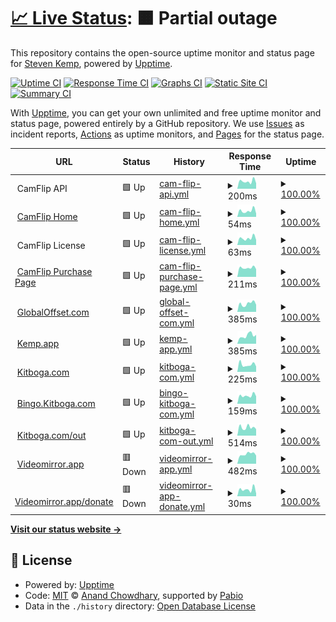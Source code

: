 # [📈 Live Status](https://kemp.github.io/healthcheck): <!--live status--> **🟧 Partial outage**

This repository contains the open-source uptime monitor and status page for [Steven Kemp](https://www.kemp.app), powered by [Upptime](https://github.com/upptime/upptime).

[![Uptime CI](https://github.com/kemp/healthcheck/workflows/Uptime%20CI/badge.svg)](https://github.com/kemp/healthcheck/actions?query=workflow%3A%22Uptime+CI%22)
[![Response Time CI](https://github.com/kemp/healthcheck/workflows/Response%20Time%20CI/badge.svg)](https://github.com/kemp/healthcheck/actions?query=workflow%3A%22Response+Time+CI%22)
[![Graphs CI](https://github.com/kemp/healthcheck/workflows/Graphs%20CI/badge.svg)](https://github.com/kemp/healthcheck/actions?query=workflow%3A%22Graphs+CI%22)
[![Static Site CI](https://github.com/kemp/healthcheck/workflows/Static%20Site%20CI/badge.svg)](https://github.com/kemp/healthcheck/actions?query=workflow%3A%22Static+Site+CI%22)
[![Summary CI](https://github.com/kemp/healthcheck/workflows/Summary%20CI/badge.svg)](https://github.com/kemp/healthcheck/actions?query=workflow%3A%22Summary+CI%22)

With [Upptime](https://upptime.js.org), you can get your own unlimited and free uptime monitor and status page, powered entirely by a GitHub repository. We use [Issues](https://github.com/kemp/healthcheck/issues) as incident reports, [Actions](https://github.com/kemp/healthcheck/actions) as uptime monitors, and [Pages](https://kemp.github.io/healthcheck) for the status page.

<!--start: status pages-->
<!-- This summary is generated by Upptime (https://github.com/upptime/upptime) -->
<!-- Do not edit this manually, your changes will be overwritten -->
<!-- prettier-ignore -->
| URL | Status | History | Response Time | Uptime |
| --- | ------ | ------- | ------------- | ------ |
| <img alt="" src="https://icons.duckduckgo.com/ip3/camflip.net.ico" height="13"> CamFlip API | 🟩 Up | [cam-flip-api.yml](https://github.com/kemp/healthcheck/commits/HEAD/history/cam-flip-api.yml) | <details><summary><img alt="Response time graph" src="./graphs/cam-flip-api/response-time-week.png" height="20"> 200ms</summary><br><a href="https://kemp.github.io/healthcheck/history/cam-flip-api"><img alt="Response time 186" src="https://img.shields.io/endpoint?url=https%3A%2F%2Fraw.githubusercontent.com%2Fkemp%2Fhealthcheck%2FHEAD%2Fapi%2Fcam-flip-api%2Fresponse-time.json"></a><br><a href="https://kemp.github.io/healthcheck/history/cam-flip-api"><img alt="24-hour response time 148" src="https://img.shields.io/endpoint?url=https%3A%2F%2Fraw.githubusercontent.com%2Fkemp%2Fhealthcheck%2FHEAD%2Fapi%2Fcam-flip-api%2Fresponse-time-day.json"></a><br><a href="https://kemp.github.io/healthcheck/history/cam-flip-api"><img alt="7-day response time 200" src="https://img.shields.io/endpoint?url=https%3A%2F%2Fraw.githubusercontent.com%2Fkemp%2Fhealthcheck%2FHEAD%2Fapi%2Fcam-flip-api%2Fresponse-time-week.json"></a><br><a href="https://kemp.github.io/healthcheck/history/cam-flip-api"><img alt="30-day response time 230" src="https://img.shields.io/endpoint?url=https%3A%2F%2Fraw.githubusercontent.com%2Fkemp%2Fhealthcheck%2FHEAD%2Fapi%2Fcam-flip-api%2Fresponse-time-month.json"></a><br><a href="https://kemp.github.io/healthcheck/history/cam-flip-api"><img alt="1-year response time 186" src="https://img.shields.io/endpoint?url=https%3A%2F%2Fraw.githubusercontent.com%2Fkemp%2Fhealthcheck%2FHEAD%2Fapi%2Fcam-flip-api%2Fresponse-time-year.json"></a></details> | <details><summary><a href="https://kemp.github.io/healthcheck/history/cam-flip-api">100.00%</a></summary><a href="https://kemp.github.io/healthcheck/history/cam-flip-api"><img alt="All-time uptime 96.26%" src="https://img.shields.io/endpoint?url=https%3A%2F%2Fraw.githubusercontent.com%2Fkemp%2Fhealthcheck%2FHEAD%2Fapi%2Fcam-flip-api%2Fuptime.json"></a><br><a href="https://kemp.github.io/healthcheck/history/cam-flip-api"><img alt="24-hour uptime 100.00%" src="https://img.shields.io/endpoint?url=https%3A%2F%2Fraw.githubusercontent.com%2Fkemp%2Fhealthcheck%2FHEAD%2Fapi%2Fcam-flip-api%2Fuptime-day.json"></a><br><a href="https://kemp.github.io/healthcheck/history/cam-flip-api"><img alt="7-day uptime 100.00%" src="https://img.shields.io/endpoint?url=https%3A%2F%2Fraw.githubusercontent.com%2Fkemp%2Fhealthcheck%2FHEAD%2Fapi%2Fcam-flip-api%2Fuptime-week.json"></a><br><a href="https://kemp.github.io/healthcheck/history/cam-flip-api"><img alt="30-day uptime 100.00%" src="https://img.shields.io/endpoint?url=https%3A%2F%2Fraw.githubusercontent.com%2Fkemp%2Fhealthcheck%2FHEAD%2Fapi%2Fcam-flip-api%2Fuptime-month.json"></a><br><a href="https://kemp.github.io/healthcheck/history/cam-flip-api"><img alt="1-year uptime 96.26%" src="https://img.shields.io/endpoint?url=https%3A%2F%2Fraw.githubusercontent.com%2Fkemp%2Fhealthcheck%2FHEAD%2Fapi%2Fcam-flip-api%2Fuptime-year.json"></a></details>
| <img alt="" src="https://icons.duckduckgo.com/ip3/camflip.net.ico" height="13"> [CamFlip Home](https://camflip.net) | 🟩 Up | [cam-flip-home.yml](https://github.com/kemp/healthcheck/commits/HEAD/history/cam-flip-home.yml) | <details><summary><img alt="Response time graph" src="./graphs/cam-flip-home/response-time-week.png" height="20"> 54ms</summary><br><a href="https://kemp.github.io/healthcheck/history/cam-flip-home"><img alt="Response time 68" src="https://img.shields.io/endpoint?url=https%3A%2F%2Fraw.githubusercontent.com%2Fkemp%2Fhealthcheck%2FHEAD%2Fapi%2Fcam-flip-home%2Fresponse-time.json"></a><br><a href="https://kemp.github.io/healthcheck/history/cam-flip-home"><img alt="24-hour response time 30" src="https://img.shields.io/endpoint?url=https%3A%2F%2Fraw.githubusercontent.com%2Fkemp%2Fhealthcheck%2FHEAD%2Fapi%2Fcam-flip-home%2Fresponse-time-day.json"></a><br><a href="https://kemp.github.io/healthcheck/history/cam-flip-home"><img alt="7-day response time 54" src="https://img.shields.io/endpoint?url=https%3A%2F%2Fraw.githubusercontent.com%2Fkemp%2Fhealthcheck%2FHEAD%2Fapi%2Fcam-flip-home%2Fresponse-time-week.json"></a><br><a href="https://kemp.github.io/healthcheck/history/cam-flip-home"><img alt="30-day response time 78" src="https://img.shields.io/endpoint?url=https%3A%2F%2Fraw.githubusercontent.com%2Fkemp%2Fhealthcheck%2FHEAD%2Fapi%2Fcam-flip-home%2Fresponse-time-month.json"></a><br><a href="https://kemp.github.io/healthcheck/history/cam-flip-home"><img alt="1-year response time 68" src="https://img.shields.io/endpoint?url=https%3A%2F%2Fraw.githubusercontent.com%2Fkemp%2Fhealthcheck%2FHEAD%2Fapi%2Fcam-flip-home%2Fresponse-time-year.json"></a></details> | <details><summary><a href="https://kemp.github.io/healthcheck/history/cam-flip-home">100.00%</a></summary><a href="https://kemp.github.io/healthcheck/history/cam-flip-home"><img alt="All-time uptime 99.94%" src="https://img.shields.io/endpoint?url=https%3A%2F%2Fraw.githubusercontent.com%2Fkemp%2Fhealthcheck%2FHEAD%2Fapi%2Fcam-flip-home%2Fuptime.json"></a><br><a href="https://kemp.github.io/healthcheck/history/cam-flip-home"><img alt="24-hour uptime 100.00%" src="https://img.shields.io/endpoint?url=https%3A%2F%2Fraw.githubusercontent.com%2Fkemp%2Fhealthcheck%2FHEAD%2Fapi%2Fcam-flip-home%2Fuptime-day.json"></a><br><a href="https://kemp.github.io/healthcheck/history/cam-flip-home"><img alt="7-day uptime 100.00%" src="https://img.shields.io/endpoint?url=https%3A%2F%2Fraw.githubusercontent.com%2Fkemp%2Fhealthcheck%2FHEAD%2Fapi%2Fcam-flip-home%2Fuptime-week.json"></a><br><a href="https://kemp.github.io/healthcheck/history/cam-flip-home"><img alt="30-day uptime 100.00%" src="https://img.shields.io/endpoint?url=https%3A%2F%2Fraw.githubusercontent.com%2Fkemp%2Fhealthcheck%2FHEAD%2Fapi%2Fcam-flip-home%2Fuptime-month.json"></a><br><a href="https://kemp.github.io/healthcheck/history/cam-flip-home"><img alt="1-year uptime 99.94%" src="https://img.shields.io/endpoint?url=https%3A%2F%2Fraw.githubusercontent.com%2Fkemp%2Fhealthcheck%2FHEAD%2Fapi%2Fcam-flip-home%2Fuptime-year.json"></a></details>
| <img alt="" src="https://icons.duckduckgo.com/ip3/camflip.net.ico" height="13"> CamFlip License | 🟩 Up | [cam-flip-license.yml](https://github.com/kemp/healthcheck/commits/HEAD/history/cam-flip-license.yml) | <details><summary><img alt="Response time graph" src="./graphs/cam-flip-license/response-time-week.png" height="20"> 63ms</summary><br><a href="https://kemp.github.io/healthcheck/history/cam-flip-license"><img alt="Response time 75" src="https://img.shields.io/endpoint?url=https%3A%2F%2Fraw.githubusercontent.com%2Fkemp%2Fhealthcheck%2FHEAD%2Fapi%2Fcam-flip-license%2Fresponse-time.json"></a><br><a href="https://kemp.github.io/healthcheck/history/cam-flip-license"><img alt="24-hour response time 47" src="https://img.shields.io/endpoint?url=https%3A%2F%2Fraw.githubusercontent.com%2Fkemp%2Fhealthcheck%2FHEAD%2Fapi%2Fcam-flip-license%2Fresponse-time-day.json"></a><br><a href="https://kemp.github.io/healthcheck/history/cam-flip-license"><img alt="7-day response time 63" src="https://img.shields.io/endpoint?url=https%3A%2F%2Fraw.githubusercontent.com%2Fkemp%2Fhealthcheck%2FHEAD%2Fapi%2Fcam-flip-license%2Fresponse-time-week.json"></a><br><a href="https://kemp.github.io/healthcheck/history/cam-flip-license"><img alt="30-day response time 84" src="https://img.shields.io/endpoint?url=https%3A%2F%2Fraw.githubusercontent.com%2Fkemp%2Fhealthcheck%2FHEAD%2Fapi%2Fcam-flip-license%2Fresponse-time-month.json"></a><br><a href="https://kemp.github.io/healthcheck/history/cam-flip-license"><img alt="1-year response time 75" src="https://img.shields.io/endpoint?url=https%3A%2F%2Fraw.githubusercontent.com%2Fkemp%2Fhealthcheck%2FHEAD%2Fapi%2Fcam-flip-license%2Fresponse-time-year.json"></a></details> | <details><summary><a href="https://kemp.github.io/healthcheck/history/cam-flip-license">100.00%</a></summary><a href="https://kemp.github.io/healthcheck/history/cam-flip-license"><img alt="All-time uptime 99.94%" src="https://img.shields.io/endpoint?url=https%3A%2F%2Fraw.githubusercontent.com%2Fkemp%2Fhealthcheck%2FHEAD%2Fapi%2Fcam-flip-license%2Fuptime.json"></a><br><a href="https://kemp.github.io/healthcheck/history/cam-flip-license"><img alt="24-hour uptime 100.00%" src="https://img.shields.io/endpoint?url=https%3A%2F%2Fraw.githubusercontent.com%2Fkemp%2Fhealthcheck%2FHEAD%2Fapi%2Fcam-flip-license%2Fuptime-day.json"></a><br><a href="https://kemp.github.io/healthcheck/history/cam-flip-license"><img alt="7-day uptime 100.00%" src="https://img.shields.io/endpoint?url=https%3A%2F%2Fraw.githubusercontent.com%2Fkemp%2Fhealthcheck%2FHEAD%2Fapi%2Fcam-flip-license%2Fuptime-week.json"></a><br><a href="https://kemp.github.io/healthcheck/history/cam-flip-license"><img alt="30-day uptime 100.00%" src="https://img.shields.io/endpoint?url=https%3A%2F%2Fraw.githubusercontent.com%2Fkemp%2Fhealthcheck%2FHEAD%2Fapi%2Fcam-flip-license%2Fuptime-month.json"></a><br><a href="https://kemp.github.io/healthcheck/history/cam-flip-license"><img alt="1-year uptime 99.94%" src="https://img.shields.io/endpoint?url=https%3A%2F%2Fraw.githubusercontent.com%2Fkemp%2Fhealthcheck%2FHEAD%2Fapi%2Fcam-flip-license%2Fuptime-year.json"></a></details>
| <img alt="" src="https://icons.duckduckgo.com/ip3/camflip.net.ico" height="13"> [CamFlip Purchase Page](https://camflip.net/purchase) | 🟩 Up | [cam-flip-purchase-page.yml](https://github.com/kemp/healthcheck/commits/HEAD/history/cam-flip-purchase-page.yml) | <details><summary><img alt="Response time graph" src="./graphs/cam-flip-purchase-page/response-time-week.png" height="20"> 211ms</summary><br><a href="https://kemp.github.io/healthcheck/history/cam-flip-purchase-page"><img alt="Response time 222" src="https://img.shields.io/endpoint?url=https%3A%2F%2Fraw.githubusercontent.com%2Fkemp%2Fhealthcheck%2FHEAD%2Fapi%2Fcam-flip-purchase-page%2Fresponse-time.json"></a><br><a href="https://kemp.github.io/healthcheck/history/cam-flip-purchase-page"><img alt="24-hour response time 180" src="https://img.shields.io/endpoint?url=https%3A%2F%2Fraw.githubusercontent.com%2Fkemp%2Fhealthcheck%2FHEAD%2Fapi%2Fcam-flip-purchase-page%2Fresponse-time-day.json"></a><br><a href="https://kemp.github.io/healthcheck/history/cam-flip-purchase-page"><img alt="7-day response time 211" src="https://img.shields.io/endpoint?url=https%3A%2F%2Fraw.githubusercontent.com%2Fkemp%2Fhealthcheck%2FHEAD%2Fapi%2Fcam-flip-purchase-page%2Fresponse-time-week.json"></a><br><a href="https://kemp.github.io/healthcheck/history/cam-flip-purchase-page"><img alt="30-day response time 235" src="https://img.shields.io/endpoint?url=https%3A%2F%2Fraw.githubusercontent.com%2Fkemp%2Fhealthcheck%2FHEAD%2Fapi%2Fcam-flip-purchase-page%2Fresponse-time-month.json"></a><br><a href="https://kemp.github.io/healthcheck/history/cam-flip-purchase-page"><img alt="1-year response time 222" src="https://img.shields.io/endpoint?url=https%3A%2F%2Fraw.githubusercontent.com%2Fkemp%2Fhealthcheck%2FHEAD%2Fapi%2Fcam-flip-purchase-page%2Fresponse-time-year.json"></a></details> | <details><summary><a href="https://kemp.github.io/healthcheck/history/cam-flip-purchase-page">100.00%</a></summary><a href="https://kemp.github.io/healthcheck/history/cam-flip-purchase-page"><img alt="All-time uptime 99.93%" src="https://img.shields.io/endpoint?url=https%3A%2F%2Fraw.githubusercontent.com%2Fkemp%2Fhealthcheck%2FHEAD%2Fapi%2Fcam-flip-purchase-page%2Fuptime.json"></a><br><a href="https://kemp.github.io/healthcheck/history/cam-flip-purchase-page"><img alt="24-hour uptime 100.00%" src="https://img.shields.io/endpoint?url=https%3A%2F%2Fraw.githubusercontent.com%2Fkemp%2Fhealthcheck%2FHEAD%2Fapi%2Fcam-flip-purchase-page%2Fuptime-day.json"></a><br><a href="https://kemp.github.io/healthcheck/history/cam-flip-purchase-page"><img alt="7-day uptime 100.00%" src="https://img.shields.io/endpoint?url=https%3A%2F%2Fraw.githubusercontent.com%2Fkemp%2Fhealthcheck%2FHEAD%2Fapi%2Fcam-flip-purchase-page%2Fuptime-week.json"></a><br><a href="https://kemp.github.io/healthcheck/history/cam-flip-purchase-page"><img alt="30-day uptime 100.00%" src="https://img.shields.io/endpoint?url=https%3A%2F%2Fraw.githubusercontent.com%2Fkemp%2Fhealthcheck%2FHEAD%2Fapi%2Fcam-flip-purchase-page%2Fuptime-month.json"></a><br><a href="https://kemp.github.io/healthcheck/history/cam-flip-purchase-page"><img alt="1-year uptime 99.93%" src="https://img.shields.io/endpoint?url=https%3A%2F%2Fraw.githubusercontent.com%2Fkemp%2Fhealthcheck%2FHEAD%2Fapi%2Fcam-flip-purchase-page%2Fuptime-year.json"></a></details>
| <img alt="" src="https://icons.duckduckgo.com/ip3/globaloffset.com.ico" height="13"> [GlobalOffset.com](https://globaloffset.com/) | 🟩 Up | [global-offset-com.yml](https://github.com/kemp/healthcheck/commits/HEAD/history/global-offset-com.yml) | <details><summary><img alt="Response time graph" src="./graphs/global-offset-com/response-time-week.png" height="20"> 385ms</summary><br><a href="https://kemp.github.io/healthcheck/history/global-offset-com"><img alt="Response time 479" src="https://img.shields.io/endpoint?url=https%3A%2F%2Fraw.githubusercontent.com%2Fkemp%2Fhealthcheck%2FHEAD%2Fapi%2Fglobal-offset-com%2Fresponse-time.json"></a><br><a href="https://kemp.github.io/healthcheck/history/global-offset-com"><img alt="24-hour response time 333" src="https://img.shields.io/endpoint?url=https%3A%2F%2Fraw.githubusercontent.com%2Fkemp%2Fhealthcheck%2FHEAD%2Fapi%2Fglobal-offset-com%2Fresponse-time-day.json"></a><br><a href="https://kemp.github.io/healthcheck/history/global-offset-com"><img alt="7-day response time 385" src="https://img.shields.io/endpoint?url=https%3A%2F%2Fraw.githubusercontent.com%2Fkemp%2Fhealthcheck%2FHEAD%2Fapi%2Fglobal-offset-com%2Fresponse-time-week.json"></a><br><a href="https://kemp.github.io/healthcheck/history/global-offset-com"><img alt="30-day response time 480" src="https://img.shields.io/endpoint?url=https%3A%2F%2Fraw.githubusercontent.com%2Fkemp%2Fhealthcheck%2FHEAD%2Fapi%2Fglobal-offset-com%2Fresponse-time-month.json"></a><br><a href="https://kemp.github.io/healthcheck/history/global-offset-com"><img alt="1-year response time 479" src="https://img.shields.io/endpoint?url=https%3A%2F%2Fraw.githubusercontent.com%2Fkemp%2Fhealthcheck%2FHEAD%2Fapi%2Fglobal-offset-com%2Fresponse-time-year.json"></a></details> | <details><summary><a href="https://kemp.github.io/healthcheck/history/global-offset-com">100.00%</a></summary><a href="https://kemp.github.io/healthcheck/history/global-offset-com"><img alt="All-time uptime 99.98%" src="https://img.shields.io/endpoint?url=https%3A%2F%2Fraw.githubusercontent.com%2Fkemp%2Fhealthcheck%2FHEAD%2Fapi%2Fglobal-offset-com%2Fuptime.json"></a><br><a href="https://kemp.github.io/healthcheck/history/global-offset-com"><img alt="24-hour uptime 100.00%" src="https://img.shields.io/endpoint?url=https%3A%2F%2Fraw.githubusercontent.com%2Fkemp%2Fhealthcheck%2FHEAD%2Fapi%2Fglobal-offset-com%2Fuptime-day.json"></a><br><a href="https://kemp.github.io/healthcheck/history/global-offset-com"><img alt="7-day uptime 100.00%" src="https://img.shields.io/endpoint?url=https%3A%2F%2Fraw.githubusercontent.com%2Fkemp%2Fhealthcheck%2FHEAD%2Fapi%2Fglobal-offset-com%2Fuptime-week.json"></a><br><a href="https://kemp.github.io/healthcheck/history/global-offset-com"><img alt="30-day uptime 100.00%" src="https://img.shields.io/endpoint?url=https%3A%2F%2Fraw.githubusercontent.com%2Fkemp%2Fhealthcheck%2FHEAD%2Fapi%2Fglobal-offset-com%2Fuptime-month.json"></a><br><a href="https://kemp.github.io/healthcheck/history/global-offset-com"><img alt="1-year uptime 99.98%" src="https://img.shields.io/endpoint?url=https%3A%2F%2Fraw.githubusercontent.com%2Fkemp%2Fhealthcheck%2FHEAD%2Fapi%2Fglobal-offset-com%2Fuptime-year.json"></a></details>
| <img alt="" src="https://icons.duckduckgo.com/ip3/kemp.app.ico" height="13"> [Kemp.app](https://kemp.app) | 🟩 Up | [kemp-app.yml](https://github.com/kemp/healthcheck/commits/HEAD/history/kemp-app.yml) | <details><summary><img alt="Response time graph" src="./graphs/kemp-app/response-time-week.png" height="20"> 385ms</summary><br><a href="https://kemp.github.io/healthcheck/history/kemp-app"><img alt="Response time 381" src="https://img.shields.io/endpoint?url=https%3A%2F%2Fraw.githubusercontent.com%2Fkemp%2Fhealthcheck%2FHEAD%2Fapi%2Fkemp-app%2Fresponse-time.json"></a><br><a href="https://kemp.github.io/healthcheck/history/kemp-app"><img alt="24-hour response time 417" src="https://img.shields.io/endpoint?url=https%3A%2F%2Fraw.githubusercontent.com%2Fkemp%2Fhealthcheck%2FHEAD%2Fapi%2Fkemp-app%2Fresponse-time-day.json"></a><br><a href="https://kemp.github.io/healthcheck/history/kemp-app"><img alt="7-day response time 385" src="https://img.shields.io/endpoint?url=https%3A%2F%2Fraw.githubusercontent.com%2Fkemp%2Fhealthcheck%2FHEAD%2Fapi%2Fkemp-app%2Fresponse-time-week.json"></a><br><a href="https://kemp.github.io/healthcheck/history/kemp-app"><img alt="30-day response time 354" src="https://img.shields.io/endpoint?url=https%3A%2F%2Fraw.githubusercontent.com%2Fkemp%2Fhealthcheck%2FHEAD%2Fapi%2Fkemp-app%2Fresponse-time-month.json"></a><br><a href="https://kemp.github.io/healthcheck/history/kemp-app"><img alt="1-year response time 381" src="https://img.shields.io/endpoint?url=https%3A%2F%2Fraw.githubusercontent.com%2Fkemp%2Fhealthcheck%2FHEAD%2Fapi%2Fkemp-app%2Fresponse-time-year.json"></a></details> | <details><summary><a href="https://kemp.github.io/healthcheck/history/kemp-app">100.00%</a></summary><a href="https://kemp.github.io/healthcheck/history/kemp-app"><img alt="All-time uptime 100.00%" src="https://img.shields.io/endpoint?url=https%3A%2F%2Fraw.githubusercontent.com%2Fkemp%2Fhealthcheck%2FHEAD%2Fapi%2Fkemp-app%2Fuptime.json"></a><br><a href="https://kemp.github.io/healthcheck/history/kemp-app"><img alt="24-hour uptime 100.00%" src="https://img.shields.io/endpoint?url=https%3A%2F%2Fraw.githubusercontent.com%2Fkemp%2Fhealthcheck%2FHEAD%2Fapi%2Fkemp-app%2Fuptime-day.json"></a><br><a href="https://kemp.github.io/healthcheck/history/kemp-app"><img alt="7-day uptime 100.00%" src="https://img.shields.io/endpoint?url=https%3A%2F%2Fraw.githubusercontent.com%2Fkemp%2Fhealthcheck%2FHEAD%2Fapi%2Fkemp-app%2Fuptime-week.json"></a><br><a href="https://kemp.github.io/healthcheck/history/kemp-app"><img alt="30-day uptime 100.00%" src="https://img.shields.io/endpoint?url=https%3A%2F%2Fraw.githubusercontent.com%2Fkemp%2Fhealthcheck%2FHEAD%2Fapi%2Fkemp-app%2Fuptime-month.json"></a><br><a href="https://kemp.github.io/healthcheck/history/kemp-app"><img alt="1-year uptime 100.00%" src="https://img.shields.io/endpoint?url=https%3A%2F%2Fraw.githubusercontent.com%2Fkemp%2Fhealthcheck%2FHEAD%2Fapi%2Fkemp-app%2Fuptime-year.json"></a></details>
| <img alt="" src="https://icons.duckduckgo.com/ip3/kitboga.com.ico" height="13"> [Kitboga.com](https://kitboga.com) | 🟩 Up | [kitboga-com.yml](https://github.com/kemp/healthcheck/commits/HEAD/history/kitboga-com.yml) | <details><summary><img alt="Response time graph" src="./graphs/kitboga-com/response-time-week.png" height="20"> 225ms</summary><br><a href="https://kemp.github.io/healthcheck/history/kitboga-com"><img alt="Response time 265" src="https://img.shields.io/endpoint?url=https%3A%2F%2Fraw.githubusercontent.com%2Fkemp%2Fhealthcheck%2FHEAD%2Fapi%2Fkitboga-com%2Fresponse-time.json"></a><br><a href="https://kemp.github.io/healthcheck/history/kitboga-com"><img alt="24-hour response time 167" src="https://img.shields.io/endpoint?url=https%3A%2F%2Fraw.githubusercontent.com%2Fkemp%2Fhealthcheck%2FHEAD%2Fapi%2Fkitboga-com%2Fresponse-time-day.json"></a><br><a href="https://kemp.github.io/healthcheck/history/kitboga-com"><img alt="7-day response time 225" src="https://img.shields.io/endpoint?url=https%3A%2F%2Fraw.githubusercontent.com%2Fkemp%2Fhealthcheck%2FHEAD%2Fapi%2Fkitboga-com%2Fresponse-time-week.json"></a><br><a href="https://kemp.github.io/healthcheck/history/kitboga-com"><img alt="30-day response time 277" src="https://img.shields.io/endpoint?url=https%3A%2F%2Fraw.githubusercontent.com%2Fkemp%2Fhealthcheck%2FHEAD%2Fapi%2Fkitboga-com%2Fresponse-time-month.json"></a><br><a href="https://kemp.github.io/healthcheck/history/kitboga-com"><img alt="1-year response time 265" src="https://img.shields.io/endpoint?url=https%3A%2F%2Fraw.githubusercontent.com%2Fkemp%2Fhealthcheck%2FHEAD%2Fapi%2Fkitboga-com%2Fresponse-time-year.json"></a></details> | <details><summary><a href="https://kemp.github.io/healthcheck/history/kitboga-com">100.00%</a></summary><a href="https://kemp.github.io/healthcheck/history/kitboga-com"><img alt="All-time uptime 100.00%" src="https://img.shields.io/endpoint?url=https%3A%2F%2Fraw.githubusercontent.com%2Fkemp%2Fhealthcheck%2FHEAD%2Fapi%2Fkitboga-com%2Fuptime.json"></a><br><a href="https://kemp.github.io/healthcheck/history/kitboga-com"><img alt="24-hour uptime 100.00%" src="https://img.shields.io/endpoint?url=https%3A%2F%2Fraw.githubusercontent.com%2Fkemp%2Fhealthcheck%2FHEAD%2Fapi%2Fkitboga-com%2Fuptime-day.json"></a><br><a href="https://kemp.github.io/healthcheck/history/kitboga-com"><img alt="7-day uptime 100.00%" src="https://img.shields.io/endpoint?url=https%3A%2F%2Fraw.githubusercontent.com%2Fkemp%2Fhealthcheck%2FHEAD%2Fapi%2Fkitboga-com%2Fuptime-week.json"></a><br><a href="https://kemp.github.io/healthcheck/history/kitboga-com"><img alt="30-day uptime 100.00%" src="https://img.shields.io/endpoint?url=https%3A%2F%2Fraw.githubusercontent.com%2Fkemp%2Fhealthcheck%2FHEAD%2Fapi%2Fkitboga-com%2Fuptime-month.json"></a><br><a href="https://kemp.github.io/healthcheck/history/kitboga-com"><img alt="1-year uptime 100.00%" src="https://img.shields.io/endpoint?url=https%3A%2F%2Fraw.githubusercontent.com%2Fkemp%2Fhealthcheck%2FHEAD%2Fapi%2Fkitboga-com%2Fuptime-year.json"></a></details>
| <img alt="" src="https://icons.duckduckgo.com/ip3/bingo.kitboga.com.ico" height="13"> [Bingo.Kitboga.com](https://bingo.kitboga.com) | 🟩 Up | [bingo-kitboga-com.yml](https://github.com/kemp/healthcheck/commits/HEAD/history/bingo-kitboga-com.yml) | <details><summary><img alt="Response time graph" src="./graphs/bingo-kitboga-com/response-time-week.png" height="20"> 159ms</summary><br><a href="https://kemp.github.io/healthcheck/history/bingo-kitboga-com"><img alt="Response time 185" src="https://img.shields.io/endpoint?url=https%3A%2F%2Fraw.githubusercontent.com%2Fkemp%2Fhealthcheck%2FHEAD%2Fapi%2Fbingo-kitboga-com%2Fresponse-time.json"></a><br><a href="https://kemp.github.io/healthcheck/history/bingo-kitboga-com"><img alt="24-hour response time 145" src="https://img.shields.io/endpoint?url=https%3A%2F%2Fraw.githubusercontent.com%2Fkemp%2Fhealthcheck%2FHEAD%2Fapi%2Fbingo-kitboga-com%2Fresponse-time-day.json"></a><br><a href="https://kemp.github.io/healthcheck/history/bingo-kitboga-com"><img alt="7-day response time 159" src="https://img.shields.io/endpoint?url=https%3A%2F%2Fraw.githubusercontent.com%2Fkemp%2Fhealthcheck%2FHEAD%2Fapi%2Fbingo-kitboga-com%2Fresponse-time-week.json"></a><br><a href="https://kemp.github.io/healthcheck/history/bingo-kitboga-com"><img alt="30-day response time 212" src="https://img.shields.io/endpoint?url=https%3A%2F%2Fraw.githubusercontent.com%2Fkemp%2Fhealthcheck%2FHEAD%2Fapi%2Fbingo-kitboga-com%2Fresponse-time-month.json"></a><br><a href="https://kemp.github.io/healthcheck/history/bingo-kitboga-com"><img alt="1-year response time 185" src="https://img.shields.io/endpoint?url=https%3A%2F%2Fraw.githubusercontent.com%2Fkemp%2Fhealthcheck%2FHEAD%2Fapi%2Fbingo-kitboga-com%2Fresponse-time-year.json"></a></details> | <details><summary><a href="https://kemp.github.io/healthcheck/history/bingo-kitboga-com">100.00%</a></summary><a href="https://kemp.github.io/healthcheck/history/bingo-kitboga-com"><img alt="All-time uptime 100.00%" src="https://img.shields.io/endpoint?url=https%3A%2F%2Fraw.githubusercontent.com%2Fkemp%2Fhealthcheck%2FHEAD%2Fapi%2Fbingo-kitboga-com%2Fuptime.json"></a><br><a href="https://kemp.github.io/healthcheck/history/bingo-kitboga-com"><img alt="24-hour uptime 100.00%" src="https://img.shields.io/endpoint?url=https%3A%2F%2Fraw.githubusercontent.com%2Fkemp%2Fhealthcheck%2FHEAD%2Fapi%2Fbingo-kitboga-com%2Fuptime-day.json"></a><br><a href="https://kemp.github.io/healthcheck/history/bingo-kitboga-com"><img alt="7-day uptime 100.00%" src="https://img.shields.io/endpoint?url=https%3A%2F%2Fraw.githubusercontent.com%2Fkemp%2Fhealthcheck%2FHEAD%2Fapi%2Fbingo-kitboga-com%2Fuptime-week.json"></a><br><a href="https://kemp.github.io/healthcheck/history/bingo-kitboga-com"><img alt="30-day uptime 100.00%" src="https://img.shields.io/endpoint?url=https%3A%2F%2Fraw.githubusercontent.com%2Fkemp%2Fhealthcheck%2FHEAD%2Fapi%2Fbingo-kitboga-com%2Fuptime-month.json"></a><br><a href="https://kemp.github.io/healthcheck/history/bingo-kitboga-com"><img alt="1-year uptime 100.00%" src="https://img.shields.io/endpoint?url=https%3A%2F%2Fraw.githubusercontent.com%2Fkemp%2Fhealthcheck%2FHEAD%2Fapi%2Fbingo-kitboga-com%2Fuptime-year.json"></a></details>
| <img alt="" src="https://icons.duckduckgo.com/ip3/kitboga.com.ico" height="13"> [Kitboga.com/out](https://kitboga.com/out?url=https%3A%2F%2Fyoutube.com%2Fc%2FKitbogaShow&signature=774be8c8438adb1bdafa7e6a7c2e3285759dcc77367c68a02f5d5021fbb8f9bb) | 🟩 Up | [kitboga-com-out.yml](https://github.com/kemp/healthcheck/commits/HEAD/history/kitboga-com-out.yml) | <details><summary><img alt="Response time graph" src="./graphs/kitboga-com-out/response-time-week.png" height="20"> 514ms</summary><br><a href="https://kemp.github.io/healthcheck/history/kitboga-com-out"><img alt="Response time 463" src="https://img.shields.io/endpoint?url=https%3A%2F%2Fraw.githubusercontent.com%2Fkemp%2Fhealthcheck%2FHEAD%2Fapi%2Fkitboga-com-out%2Fresponse-time.json"></a><br><a href="https://kemp.github.io/healthcheck/history/kitboga-com-out"><img alt="24-hour response time 407" src="https://img.shields.io/endpoint?url=https%3A%2F%2Fraw.githubusercontent.com%2Fkemp%2Fhealthcheck%2FHEAD%2Fapi%2Fkitboga-com-out%2Fresponse-time-day.json"></a><br><a href="https://kemp.github.io/healthcheck/history/kitboga-com-out"><img alt="7-day response time 514" src="https://img.shields.io/endpoint?url=https%3A%2F%2Fraw.githubusercontent.com%2Fkemp%2Fhealthcheck%2FHEAD%2Fapi%2Fkitboga-com-out%2Fresponse-time-week.json"></a><br><a href="https://kemp.github.io/healthcheck/history/kitboga-com-out"><img alt="30-day response time 497" src="https://img.shields.io/endpoint?url=https%3A%2F%2Fraw.githubusercontent.com%2Fkemp%2Fhealthcheck%2FHEAD%2Fapi%2Fkitboga-com-out%2Fresponse-time-month.json"></a><br><a href="https://kemp.github.io/healthcheck/history/kitboga-com-out"><img alt="1-year response time 463" src="https://img.shields.io/endpoint?url=https%3A%2F%2Fraw.githubusercontent.com%2Fkemp%2Fhealthcheck%2FHEAD%2Fapi%2Fkitboga-com-out%2Fresponse-time-year.json"></a></details> | <details><summary><a href="https://kemp.github.io/healthcheck/history/kitboga-com-out">100.00%</a></summary><a href="https://kemp.github.io/healthcheck/history/kitboga-com-out"><img alt="All-time uptime 100.00%" src="https://img.shields.io/endpoint?url=https%3A%2F%2Fraw.githubusercontent.com%2Fkemp%2Fhealthcheck%2FHEAD%2Fapi%2Fkitboga-com-out%2Fuptime.json"></a><br><a href="https://kemp.github.io/healthcheck/history/kitboga-com-out"><img alt="24-hour uptime 100.00%" src="https://img.shields.io/endpoint?url=https%3A%2F%2Fraw.githubusercontent.com%2Fkemp%2Fhealthcheck%2FHEAD%2Fapi%2Fkitboga-com-out%2Fuptime-day.json"></a><br><a href="https://kemp.github.io/healthcheck/history/kitboga-com-out"><img alt="7-day uptime 100.00%" src="https://img.shields.io/endpoint?url=https%3A%2F%2Fraw.githubusercontent.com%2Fkemp%2Fhealthcheck%2FHEAD%2Fapi%2Fkitboga-com-out%2Fuptime-week.json"></a><br><a href="https://kemp.github.io/healthcheck/history/kitboga-com-out"><img alt="30-day uptime 99.98%" src="https://img.shields.io/endpoint?url=https%3A%2F%2Fraw.githubusercontent.com%2Fkemp%2Fhealthcheck%2FHEAD%2Fapi%2Fkitboga-com-out%2Fuptime-month.json"></a><br><a href="https://kemp.github.io/healthcheck/history/kitboga-com-out"><img alt="1-year uptime 100.00%" src="https://img.shields.io/endpoint?url=https%3A%2F%2Fraw.githubusercontent.com%2Fkemp%2Fhealthcheck%2FHEAD%2Fapi%2Fkitboga-com-out%2Fuptime-year.json"></a></details>
| <img alt="" src="https://icons.duckduckgo.com/ip3/videomirror.app.ico" height="13"> [Videomirror.app](https://videomirror.app) | 🟥 Down | [videomirror-app.yml](https://github.com/kemp/healthcheck/commits/HEAD/history/videomirror-app.yml) | <details><summary><img alt="Response time graph" src="./graphs/videomirror-app/response-time-week.png" height="20"> 482ms</summary><br><a href="https://kemp.github.io/healthcheck/history/videomirror-app"><img alt="Response time 504" src="https://img.shields.io/endpoint?url=https%3A%2F%2Fraw.githubusercontent.com%2Fkemp%2Fhealthcheck%2FHEAD%2Fapi%2Fvideomirror-app%2Fresponse-time.json"></a><br><a href="https://kemp.github.io/healthcheck/history/videomirror-app"><img alt="24-hour response time 305" src="https://img.shields.io/endpoint?url=https%3A%2F%2Fraw.githubusercontent.com%2Fkemp%2Fhealthcheck%2FHEAD%2Fapi%2Fvideomirror-app%2Fresponse-time-day.json"></a><br><a href="https://kemp.github.io/healthcheck/history/videomirror-app"><img alt="7-day response time 482" src="https://img.shields.io/endpoint?url=https%3A%2F%2Fraw.githubusercontent.com%2Fkemp%2Fhealthcheck%2FHEAD%2Fapi%2Fvideomirror-app%2Fresponse-time-week.json"></a><br><a href="https://kemp.github.io/healthcheck/history/videomirror-app"><img alt="30-day response time 529" src="https://img.shields.io/endpoint?url=https%3A%2F%2Fraw.githubusercontent.com%2Fkemp%2Fhealthcheck%2FHEAD%2Fapi%2Fvideomirror-app%2Fresponse-time-month.json"></a><br><a href="https://kemp.github.io/healthcheck/history/videomirror-app"><img alt="1-year response time 504" src="https://img.shields.io/endpoint?url=https%3A%2F%2Fraw.githubusercontent.com%2Fkemp%2Fhealthcheck%2FHEAD%2Fapi%2Fvideomirror-app%2Fresponse-time-year.json"></a></details> | <details><summary><a href="https://kemp.github.io/healthcheck/history/videomirror-app">100.00%</a></summary><a href="https://kemp.github.io/healthcheck/history/videomirror-app"><img alt="All-time uptime 82.35%" src="https://img.shields.io/endpoint?url=https%3A%2F%2Fraw.githubusercontent.com%2Fkemp%2Fhealthcheck%2FHEAD%2Fapi%2Fvideomirror-app%2Fuptime.json"></a><br><a href="https://kemp.github.io/healthcheck/history/videomirror-app"><img alt="24-hour uptime 99.98%" src="https://img.shields.io/endpoint?url=https%3A%2F%2Fraw.githubusercontent.com%2Fkemp%2Fhealthcheck%2FHEAD%2Fapi%2Fvideomirror-app%2Fuptime-day.json"></a><br><a href="https://kemp.github.io/healthcheck/history/videomirror-app"><img alt="7-day uptime 100.00%" src="https://img.shields.io/endpoint?url=https%3A%2F%2Fraw.githubusercontent.com%2Fkemp%2Fhealthcheck%2FHEAD%2Fapi%2Fvideomirror-app%2Fuptime-week.json"></a><br><a href="https://kemp.github.io/healthcheck/history/videomirror-app"><img alt="30-day uptime 100.00%" src="https://img.shields.io/endpoint?url=https%3A%2F%2Fraw.githubusercontent.com%2Fkemp%2Fhealthcheck%2FHEAD%2Fapi%2Fvideomirror-app%2Fuptime-month.json"></a><br><a href="https://kemp.github.io/healthcheck/history/videomirror-app"><img alt="1-year uptime 82.35%" src="https://img.shields.io/endpoint?url=https%3A%2F%2Fraw.githubusercontent.com%2Fkemp%2Fhealthcheck%2FHEAD%2Fapi%2Fvideomirror-app%2Fuptime-year.json"></a></details>
| <img alt="" src="https://icons.duckduckgo.com/ip3/videomirror.app.ico" height="13"> [Videomirror.app/donate](https://videomirror.app/donate) | 🟥 Down | [videomirror-app-donate.yml](https://github.com/kemp/healthcheck/commits/HEAD/history/videomirror-app-donate.yml) | <details><summary><img alt="Response time graph" src="./graphs/videomirror-app-donate/response-time-week.png" height="20"> 30ms</summary><br><a href="https://kemp.github.io/healthcheck/history/videomirror-app-donate"><img alt="Response time 39" src="https://img.shields.io/endpoint?url=https%3A%2F%2Fraw.githubusercontent.com%2Fkemp%2Fhealthcheck%2FHEAD%2Fapi%2Fvideomirror-app-donate%2Fresponse-time.json"></a><br><a href="https://kemp.github.io/healthcheck/history/videomirror-app-donate"><img alt="24-hour response time 20" src="https://img.shields.io/endpoint?url=https%3A%2F%2Fraw.githubusercontent.com%2Fkemp%2Fhealthcheck%2FHEAD%2Fapi%2Fvideomirror-app-donate%2Fresponse-time-day.json"></a><br><a href="https://kemp.github.io/healthcheck/history/videomirror-app-donate"><img alt="7-day response time 30" src="https://img.shields.io/endpoint?url=https%3A%2F%2Fraw.githubusercontent.com%2Fkemp%2Fhealthcheck%2FHEAD%2Fapi%2Fvideomirror-app-donate%2Fresponse-time-week.json"></a><br><a href="https://kemp.github.io/healthcheck/history/videomirror-app-donate"><img alt="30-day response time 44" src="https://img.shields.io/endpoint?url=https%3A%2F%2Fraw.githubusercontent.com%2Fkemp%2Fhealthcheck%2FHEAD%2Fapi%2Fvideomirror-app-donate%2Fresponse-time-month.json"></a><br><a href="https://kemp.github.io/healthcheck/history/videomirror-app-donate"><img alt="1-year response time 39" src="https://img.shields.io/endpoint?url=https%3A%2F%2Fraw.githubusercontent.com%2Fkemp%2Fhealthcheck%2FHEAD%2Fapi%2Fvideomirror-app-donate%2Fresponse-time-year.json"></a></details> | <details><summary><a href="https://kemp.github.io/healthcheck/history/videomirror-app-donate">100.00%</a></summary><a href="https://kemp.github.io/healthcheck/history/videomirror-app-donate"><img alt="All-time uptime 82.35%" src="https://img.shields.io/endpoint?url=https%3A%2F%2Fraw.githubusercontent.com%2Fkemp%2Fhealthcheck%2FHEAD%2Fapi%2Fvideomirror-app-donate%2Fuptime.json"></a><br><a href="https://kemp.github.io/healthcheck/history/videomirror-app-donate"><img alt="24-hour uptime 99.98%" src="https://img.shields.io/endpoint?url=https%3A%2F%2Fraw.githubusercontent.com%2Fkemp%2Fhealthcheck%2FHEAD%2Fapi%2Fvideomirror-app-donate%2Fuptime-day.json"></a><br><a href="https://kemp.github.io/healthcheck/history/videomirror-app-donate"><img alt="7-day uptime 100.00%" src="https://img.shields.io/endpoint?url=https%3A%2F%2Fraw.githubusercontent.com%2Fkemp%2Fhealthcheck%2FHEAD%2Fapi%2Fvideomirror-app-donate%2Fuptime-week.json"></a><br><a href="https://kemp.github.io/healthcheck/history/videomirror-app-donate"><img alt="30-day uptime 100.00%" src="https://img.shields.io/endpoint?url=https%3A%2F%2Fraw.githubusercontent.com%2Fkemp%2Fhealthcheck%2FHEAD%2Fapi%2Fvideomirror-app-donate%2Fuptime-month.json"></a><br><a href="https://kemp.github.io/healthcheck/history/videomirror-app-donate"><img alt="1-year uptime 82.35%" src="https://img.shields.io/endpoint?url=https%3A%2F%2Fraw.githubusercontent.com%2Fkemp%2Fhealthcheck%2FHEAD%2Fapi%2Fvideomirror-app-donate%2Fuptime-year.json"></a></details>

<!--end: status pages-->

[**Visit our status website →**](https://kemp.github.io/healthcheck)

## 📄 License

- Powered by: [Upptime](https://github.com/upptime/upptime)
- Code: [MIT](./LICENSE) © [Anand Chowdhary](https://anandchowdhary.com), supported by [Pabio](https://pabio.com)
- Data in the `./history` directory: [Open Database License](https://opendatacommons.org/licenses/odbl/1-0/)
